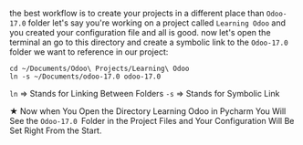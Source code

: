 the best workflow is to create your projects in a different place than `Odoo-17.0` folder let's say you're working on a project called `Learning Odoo` and you created your configuration file and all is good. now let's open the terminal an go to this directory and create a symbolic link to the `Odoo-17.0` folder we want to reference in our project: 

```plaintext
cd ~/Documents/Odoo\ Projects/Learning\ Odoo
ln -s ~/Documents/odoo-17.0 odoo-17.0
```

`ln` => Stands for Linking Between Folders
`-s` => Stands for Symbolic Link

★ Now when You Open the Directory Learning Odoo in Pycharm You Will See the `Odoo-17.0 `Folder in the Project Files and Your Configuration Will Be Set Right From the Start.


